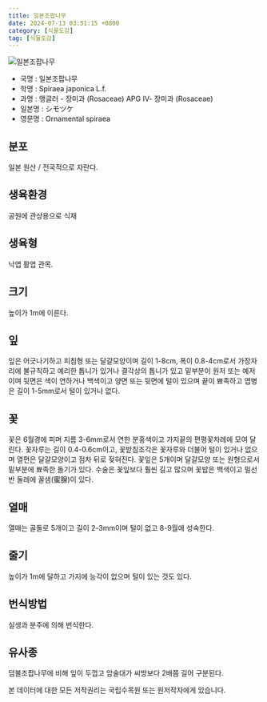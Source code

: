 ```yaml
---
title: 일본조팝나무
date: 2024-07-13 03:51:15 +0800
category: [식물도감]
tag: [식물도감]
---
```




![일본조팝나무](/fileUpload/plants/basic/Rosaceae/Spiraea/17164/1_th2.JPG)
- 국명 : 일본조팝나무
- 학명 : Spiraea japonica L.f.
- 과명 : 앵글러 - 장미과 (Rosaceae) APG Ⅳ- 장미과 (Rosaceae)
- 일본명 : シモツケ
- 영문명 : Ornamental spiraea


## 분포
일본 원산 / 전국적으로 자란다.
## 생육환경
공원에 관상용으로 식재
## 생육형
낙엽 활엽 관목.
## 크기
높이가 1m에 이른다.
## 잎
잎은 어긋나기하고 피침형 또는 달걀모양이며 길이 1-8cm, 폭이 0.8-4cm로서 가장자리에 불규칙하고 예리한 톱니가 있거나 결각상의 톱니가 있고 밑부분이 원저 또는 예저이며 뒷면은 색이 연하거나 백색이고 양면 또는 뒷면에 털이 있으며 끝이 뾰족하고 엽병은 길이 1-5mm로서 털이 있거나 없다.
## 꽃
꽃은 6월경에 피며 지름 3-6mm로서 연한 분홍색이고 가지끝의 편평꽃차례에 모여 달린다. 꽃자루는 길이 0.4-0.6cm이고, 꽃받침조각은 꽃자루와 더불어 털이 있거나 없으며 열편은 달걀모양이고 점차 뒤로 젖혀진다. 꽃잎은 5개이며 달걀모양 또는 원형으로서 밑부분에 뾰족한 돌기가 있다. 수술은 꽃잎보다 훨씬 길고 많으며 꽃밥은 백색이고 밀선반 둘레에 꿀샘(蜜腺)이 있다.
## 열매
열매는 골돌로 5개이고 길이 2-3mm이며 털이 없고 8-9월에 성숙한다.
## 줄기
높이가 1m에 달하고 가지에 능각이 없으며 털이 있는 것도 있다.
## 번식방법
실생과 분주에 의해 번식한다.
## 유사종
덤불조팝나무에 비해 잎이 두껍고 암술대가 씨방보다 2배쯤 길어 구분된다. 






본 데이터에 대한 모든 저작권리는 국립수목원 또는 원저작자에게 있습니다.
